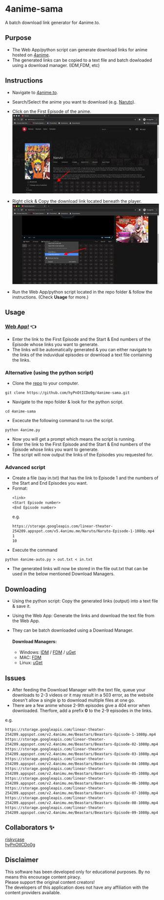 # 4anime-sama
A batch download link generator for 4anime.to.


## Purpose

* The Web App/python script can generate download links for anime hosted on [4anime](https://4anime.to/).
* The generated links can be copied to a text file and batch dowloaded using a download manager. (IDM,FDM, etc)

## Instructions
* Navigate to [4anime.to](https://4anime.to/).
* Search/Select the anime you want to download (e.g. [Naruto](https://4anime.to/anime/naruto)).
* Click on the First Episode of the anime.
![](https://github.com/hyPnOtICDo0g/4anime-sama/blob/master/firstep.png?raw=true)

* Right click & Copy the download link located beneath the player.
![](https://github.com/hyPnOtICDo0g/4anime-sama/blob/master/linkcopy.png?raw=true)
* Run the Web App/python script located in the repo folder & follow the instructions. (Check **Usage** for more.)

## Usage


### [Web App!](https://hyPnOtICDo0g.github.io/4anime-sama/) 👈
* Enter the link to the First Episode and the Start & End numbers of the Episode whose links you want to generate.
* The links will be automatically generated & you can either navigate to the links of the induvidual episodes or download a text file containing the links.

### Alternative (using the python script)


* Clone the [repo](https://github.com/hyPnOtICDo0g/4anime-sama) to your computer.
```
git clone https://github.com/hyPnOtICDo0g/4anime-sama.git
```  
* Navigate to the repo folder & look for the python script.
```
cd 4anime-sama
```
* Excecute the following command to run the script.
```
python 4anime.py
```
* Now you will get a prompt which means the script is running.
* Enter the link to the First Episode and the Start & End numbers of the Episode whose links you want to generate.
* The script will now output the links of the Episodes you requested for.

### Advanced script
* Create a file (say in.txt) that has the link to Episode 1 and the numbers of the Start and End Episodes you want. 
* Format:
    ```
    <link>
    <Start Episode number>
    <End Episode number>
    ```
   e.g.  
    ```
   https://storage.googleapis.com/linear-theater-254209.appspot.com/v5.4animu.me/Naruto/Naruto-Episode-1-1080p.mp4  
    1  
    10
     ```
* Execute the command
```
python 4anime-auto.py > out.txt < in.txt
```
* The generated links will now be stored in the file out.txt that can be used in the below mentioned Download Managers.
    
## Downloading
   * Using the python script: Copy the generated links (output) into a text file & save it.
   * Using the Web App: Generate the links and download the text file from the Web App. 
   * They can be batch downloaded using a Download Manager.
  
        #### Download Managers:
        * Windows: [IDM](https://www.internetdownloadmanager.com/download.html) / [FDM](https://www.freedownloadmanager.org/download.htm) / [uGet](https://ugetdm.com/downloads/windows/)
        * MAC: [FDM](https://www.freedownloadmanager.org/download-fdm-for-mac.htm)
        * Linux: [uGet](https://ugetdm.com/downloads/#linux-distributions)

## Issues
* After feeding the Download Manager with the text file, queue your downloads to 2-3 videos or it may result in a 503 error, as the website doesn't allow a single ip to download multiple files at one go.
* There are a few anime whose 2-9th episodes give a 404 error when downloaded. Therfore, add a prefix **0** to the 2-9 episodes in the links.  

 e.g.
```
https://storage.googleapis.com/linear-theater-254209.appspot.com/v2.4animu.me/Beastars/Beastars-Episode-1-1080p.mp4
https://storage.googleapis.com/linear-theater-254209.appspot.com/v2.4animu.me/Beastars/Beastars-Episode-02-1080p.mp4
https://storage.googleapis.com/linear-theater-254209.appspot.com/v2.4animu.me/Beastars/Beastars-Episode-03-1080p.mp4
https://storage.googleapis.com/linear-theater-254209.appspot.com/v2.4animu.me/Beastars/Beastars-Episode-04-1080p.mp4
https://storage.googleapis.com/linear-theater-254209.appspot.com/v2.4animu.me/Beastars/Beastars-Episode-05-1080p.mp4
https://storage.googleapis.com/linear-theater-254209.appspot.com/v2.4animu.me/Beastars/Beastars-Episode-06-1080p.mp4
https://storage.googleapis.com/linear-theater-254209.appspot.com/v2.4animu.me/Beastars/Beastars-Episode-07-1080p.mp4
https://storage.googleapis.com/linear-theater-254209.appspot.com/v2.4animu.me/Beastars/Beastars-Episode-08-1080p.mp4
https://storage.googleapis.com/linear-theater-254209.appspot.com/v2.4animu.me/Beastars/Beastars-Episode-09-1080p.mp4
```
## Collaborators ✨
[riskycase](https://github.com/riskycase)  
[hyPnOtICDo0g](https://github.com/hyPnOtICDo0g)

## Disclaimer
This software has been developed only for educational purposes. By no means this encourage content piracy.  
Please support the original content creators!  
The developers of this application does not have any affiliation with the content providers available.

